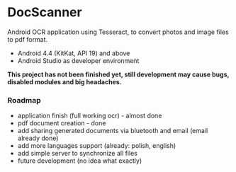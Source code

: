 <h1>DocScanner</h1>

Android OCR application using Tesseract, to convert photos and image files to pdf format.

* Android 4.4 (KitKat, API 19) and above
* Android Studio as developer environment

<b>This project has not been finished yet, still development may cause bugs, disabled modules and big headaches.</b>

<h3>Roadmap</h3>

* application finish (full working ocr) - almost done
* pdf document creation - done
* add sharing generated documents via bluetooth and email (email already done)
* add more languages support (already: polish, english)
* add simple server to synchronize all files
* future development (no idea what exactly)
